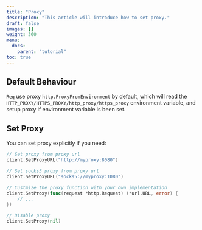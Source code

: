 ```yaml
---
title: "Proxy"
description: "This article will introduce how to set proxy."
draft: false
images: []
weight: 360
menu:
  docs:
    parent: "tutorial"
toc: true
---
```


## Default Behaviour

`Req` use proxy `http.ProxyFromEnvironment` by default, which will read the `HTTP_PROXY/HTTPS_PROXY/http_proxy/https_proxy` environment variable, and setup proxy if environment variable is been set.

## Set Proxy

You can set proxy explicitly if you need:

```go
// Set proxy from proxy url
client.SetProxyURL("http://myproxy:8080")

// Set socks5 proxy from proxy url
client.SetProxyURL("socks5://myproxy:1080")

// Custmize the proxy function with your own implementation
client.SetProxy(func(request *http.Request) (*url.URL, error) {
    // ...
})

// Disable proxy
client.SetProxy(nil)
```
